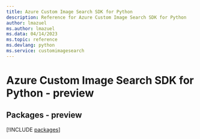 ```yaml
---
title: Azure Custom Image Search SDK for Python
description: Reference for Azure Custom Image Search SDK for Python
author: lmazuel
ms.author: lmazuel
ms.data: 04/14/2023
ms.topic: reference
ms.devlang: python
ms.service: customimagesearch
---
```

# Azure Custom Image Search SDK for Python - preview
## Packages - preview
[!INCLUDE [packages](custom-image-search-index.md)]
